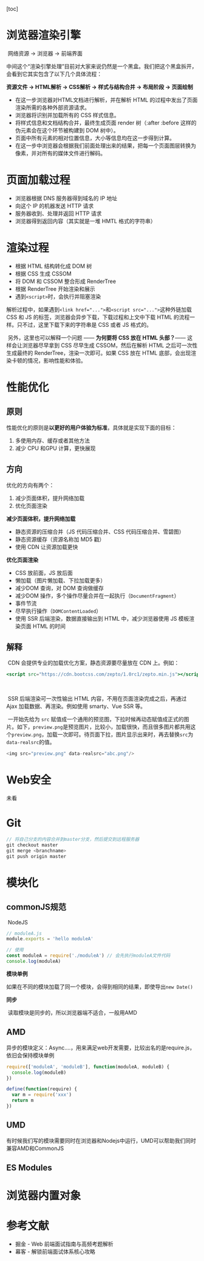 [toc]



# 浏览器渲染引擎

​	网络资源 -> 浏览器 -> 前端界面

​	中间这个“渲染引擎处理”目前对大家来说仍然是一个黑盒。我们把这个黑盒拆开，会看到它其实包含了以下几个具体流程：

**资源文件 -> HTML解析 -> CSS解析 -> 样式与结构合并 -> 布局阶段 -> 页面绘制**

- 在这一步浏览器对HTML文档进行解析，并在解析 HTML 的过程中发出了页面渲染所需的各种外部资源请求。
- 浏览器将识别并加载所有的 CSS 样式信息。
- 将样式信息和文档结构合并，最终生成页面 render 树（:after :before 这样的伪元素会在这个环节被构建到 DOM 树中）。
- 页面中所有元素的相对位置信息，大小等信息均在这一步得到计算。
- 在这一步中浏览器会根据我们前面处理出来的结果，把每一个页面图层转换为像素，并对所有的媒体文件进行解码。



# 页面加载过程

*   浏览器根据 DNS 服务器得到域名的 IP 地址
*   向这个 IP 的机器发送 HTTP 请求
*   服务器收到、处理并返回 HTTP 请求
*   浏览器得到返回内容（其实就是一堆 HMTL 格式的字符串）



# 渲染过程

*   根据 HTML 结构转化成 DOM 树
*   根据 CSS 生成 CSSOM
*   将 DOM 和 CSSOM 整合形成 RenderTree
*   根据 RenderTree 开始渲染和展示
*   遇到`<script>`时，会执行并阻塞渲染

​    解析过程中，如果遇到`<link href="...">`和`<script src="...">`这种外链加载 CSS 和 JS 的标签，浏览器会异步下载，下载过程和上文中下载 HTML 的流程一样。只不过，这里下载下来的字符串是 CSS 或者 JS 格式的。

​	另外，这里也可以解释一个问题 —— **为何要将 CSS 放在 HTML 头部？**—— 这样会让浏览器尽早拿到 CSS 尽早生成 CSSOM，然后在解析 HTML 之后可一次性生成最终的 RenderTree，渲染一次即可。如果 CSS 放在 HTML 底部，会出现渲染卡顿的情况，影响性能和体验。





# 性能优化

## 原则

性能优化的原则是**以更好的用户体验为标准**，具体就是实现下面的目标：

1.  多使用内存、缓存或者其他方法
2.  减少 CPU 和GPU 计算，更快展现



## 方向

优化的方向有两个：

1. 减少页面体积，提升网络加载
2. 优化页面渲染

**减少页面体积，提升网络加载**

*   静态资源的压缩合并（JS 代码压缩合并、CSS 代码压缩合并、雪碧图）
*   静态资源缓存（资源名称加 MD5 戳）
*   使用 CDN 让资源加载更快



**优化页面渲染**

*   CSS 放前面，JS 放后面
*   懒加载（图片懒加载、下拉加载更多）
*   减少DOM 查询，对 DOM 查询做缓存
*   减少DOM 操作，多个操作尽量合并在一起执行（`DocumentFragment`）
*   事件节流
*   尽早执行操作（`DOMContentLoaded`）
*   使用 SSR 后端渲染，数据直接输出到 HTML 中，减少浏览器使用 JS 模板渲染页面 HTML 的时间





## 解释

​	CDN 会提供专业的加载优化方案，静态资源要尽量放在 CDN 上。例如：	

```jsx
<script src="https://cdn.bootcss.com/zepto/1.0rc1/zepto.min.js"></script>
```

​	

​	SSR 后端渲染可一次性输出 HTML 内容，不用在页面渲染完成之后，再通过 Ajax 加载数据、再渲染。例如使用 smarty、Vue SSR 等。



​	一开始先给为 `src` 赋值成一个通用的预览图，下拉时候再动态赋值成正式的图片。如下，`preview.png`是预览图片，比较小，加载很快，而且很多图片都共用这个`preview.png`，加载一次即可。待页面下拉，图片显示出来时，再去替换`src`为`data-realsrc`的值。

```js
<img src="preview.png" data-realsrc="abc.png"/>
```





# Web安全

未看





# Git

```js
// 将自己分支的内容合并到master分支，然后提交到远程服务器
git checkout master
git merge <branchname>
git push origin master
```



# 模块化

## commonJS规范

​	NodeJS 

```js
// moduleA.js
module.exports = 'hello moduleA'

// 使用
const moduleA = require('./moduleA') // 会先执行moduleA文件代码
console.log(moduleA)
```

**模块单例**	

​	如果在不同的模块加载了同一个模块，会得到相同的结果，即使导出`new Date()`

**同步**

​	读取模块是同步的，所以浏览器端不适合，一般用AMD



## AMD

​	异步的模块定义：Async....，用来满足web开发需要，比较出名的是require.js，依旧会保持模块单例

```js
require(['moduleA', 'moduleB'], function(moduleA, moduleB) {
  console.log(moduleB)
})
```



```js
define(function(require) {
  var m = require('xxx')
  return m
})
```



## UMD

​	有时候我们写的模块需要同时在浏览器和Nodejs中运行，UMD可以帮助我们同时兼容AMD和CommonJS



## ES Modules

# 浏览器内置对象















# 参考文献

- 掘金 - Web 前端面试指南与高频考题解析
- 幕客 - 解锁前端面试体系核心攻略